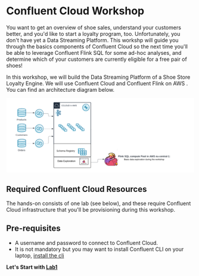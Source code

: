 # Confluent Cloud Workshop

You want to get an overview of shoe sales, understand your customers better, and you'd like to start a loyalty program, too. Unfortunately, you don't have yet a Data Streaming Platform. This workshp will guide you through the basics components of Confluent Cloud so the next time you'll be able to leverage Confluent Flink SQL for some ad-hoc analyses, and determine which of your customers are currently eligible for a free pair of shoes!

In this workshop, we will build the Data Streaming Platform of a Shoe Store Loyalty Engine. We will use Confluent Cloud and Confluent Flink on AWS . You can find an architecture diagram below.

![image](images/architecture.png)

## Required Confluent Cloud Resources
The hands-on consists of one lab (see below), and these require Confluent Cloud infrastructure that you'll be provisioning during this workshop.

## Pre-requisites
- A username and password to connect to Confluent Cloud.
- It is not mandatory but you may want to install Confluent CLI on your laptop, [install the cli](https://docs.confluent.io/confluent-cli/current/install.html) 

**Let's Start with [Lab1](lab1.md)**